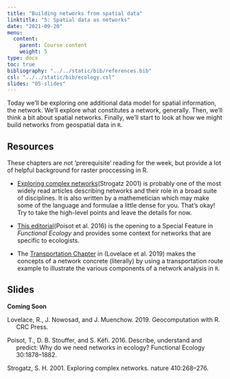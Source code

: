 ```yaml
---
title: "Building networks from spatial data"
linktitle: "5: Spatial data as networks"
date: "2021-09-20"
menu:
  content:
    parent: Course content
    weight: 5
type: docs
toc: true
bibliography: "../../static/bib/references.bib"
csl: "../../static/bib/ecology.csl"
slides: "05-slides"
---
```


Today we’ll be exploring one additional data model for spatial information, the network. We’ll explore what constitutes a network, generally. Then, we’ll think a bit about spatial networks. Finally, we’ll start to look at how we might build networks from geospatial data in `R`.

## Resources

These chapters are not ‘prerequisite’ reading for the week, but provide a lot of helpful background for raster proccessing in R.

-   <i class="fas fa-book"></i> [Exploring complex networks](https://www.nature.com/articles/35065725)(Strogatz 2001) is probably one of the most widely read articles describing networks and their role in a broad suite of disciplines. It is also written by a mathemetician which may make some of the language and formulae a little dense for you. That’s okay! Try to take the high-level points and leave the details for now.

-   <i class="fas fa-book"></i> [This editorial](https://besjournals.onlinelibrary.wiley.com/doi/10.1111/1365-2435.12799)(Poisot et al. 2016) is the opening to a Special Feature in *Functional Ecology* and provides some context for networks that are specific to ecologists.

-   <i class="fas fa-book"></i> The [Transportation Chapter](https://geocompr.robinlovelace.net/transport.html) in (Lovelace et al. 2019) makes the concepts of a network concrete (literally) by using a transportation route example to illustrate the various components of a network analysis in `R`.

## Slides

**Coming Soon**

<div id="refs" class="references csl-bib-body hanging-indent" line-spacing="2">

<div id="ref-lovelace_geocomputation_2019" class="csl-entry">

Lovelace, R., J. Nowosad, and J. Muenchow. 2019. Geocomputation with R. CRC Press.

</div>

<div id="ref-poisotnetworks" class="csl-entry">

Poisot, T., D. B. Stouffer, and S. Kéfi. 2016. Describe, understand and predict: Why do we need networks in ecology? Functional Ecology 30:1878–1882.

</div>

<div id="ref-strogatz2001exploring" class="csl-entry">

Strogatz, S. H. 2001. Exploring complex networks. nature 410:268–276.

</div>

</div>

